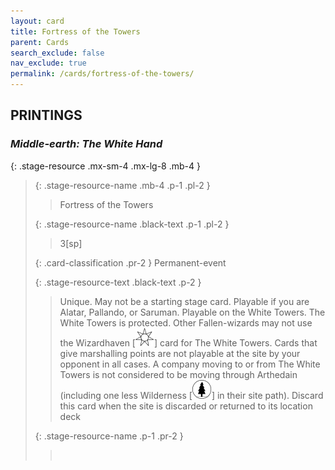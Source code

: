 ```yaml
---
layout: card
title: Fortress of the Towers
parent: Cards
search_exclude: false
nav_exclude: true
permalink: /cards/fortress-of-the-towers/
---
```


## PRINTINGS


### _Middle-earth: The White Hand_

{: .stage-resource .mx-sm-4 .mx-lg-8 .mb-4 }
> {: .stage-resource-name .mb-4 .p-1 .pl-2 }
> > <div class="card-mp"></div>
> > <div class="card-name">Fortress of the Towers</div>
>
> {: .stage-resource-name .black-text .p-1 .pl-2 }
> > 3[sp]
>
> {: .card-classification .pr-2 }
> Permanent-event
>
> {: .stage-resource-text .black-text .p-2 }
> > Unique. May not be a starting stage card. Playable if you are Alatar, Pallando, or Saruman. Playable on the White Towers. The White Towers is protected. Other Fallen-wizards may not use the Wizardhaven \[![](/assets/images/free-haven.svg)] card for The White Towers. Cards that give marshalling points are not playable at the site by your opponent in all cases. A company moving to or from The White Towers is not considered to be moving through Arthedain (including one less Wilderness \[![](/assets/images/wilderness.svg)] in their site path). Discard this card when the site is discarded or returned to its location deck 
> 
> {: .stage-resource-name .p-1 .pr-2 }
> > <div class="card-shield"></div>
> > <div class="card-corruption">&nbsp;</div>
